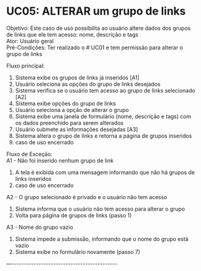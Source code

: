 # UC05: ALTERAR um grupo de links  
Objetivo: Este caso de uso possibilita ao usuário altere dados dos grupos de links que ele tem acesso: nome, descrição e tags  
Ator: Usuário geral   
Pré-Condições: Ter realizado o # UC01 e tem permissão para alterar o grupo de links  
  
Fluxo principal:  
1.	Sistema exibe os grupos de links já inseridos [A1]  
2.	Usuário seleciona as opções do grupo de links desejados  
3.	Sistema verifica se o usuário tem acesso ao grupo de links selecionado [A2]  
4.	Sistema exibe opções do grupo de links  
5.	Usuário seleciona a opção de alterar o grupo  
6.	Sistema exibe uma janela de formulário (nome, descrição e tags) com os dados preenchido para serem alterados  
7.	Usuário submete as informações desejadas [A3]  
8.	Sistema altera o grupo de links e retorna a página de grupos inseridos  
9.	caso de uso encerrado  
  
Fluxo de Exceção:    
A1 - Não foi inserido nenhum grupo de link  
1.	A tela é exibida com uma mensagem informando que não há grupos de links inseridos  
2.	caso de uso encerrado  
  
A2 - O grupo selecionado é privado e o usuário não tem acesso  
1.	Sistema informa que o usuário não tem acesso para alterar o grupo
2.	Volta para página de grupos de links (passo 1)  
  
A3 - Nome do grupo vazio  
1.	Sistema impede a submissão, informando que o nome do grupo está vazio  
2.	Sistema exibe no formulário novamente (passo 7)  
  
—-------------------------------------------  
  
